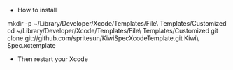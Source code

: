 - How to install

mkdir -p ~/Library/Developer/Xcode/Templates/File\ Templates/Customized
cd ~/Library/Developer/Xcode/Templates/File\ Templates/Customized
git clone git://github.com/spritesun/KiwiSpecXcodeTemplate.git Kiwi\ Spec.xctemplate

- Then restart your Xcode
